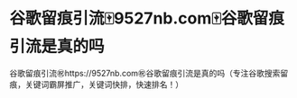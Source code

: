 # 谷歌留痕引流🀄️9527nb.com🀄️谷歌留痕引流是真的吗

谷歌留痕引流㊗️https://9527nb.com㊗️谷歌留痕引流是真的吗（专注谷歌搜索留痕，关键词霸屏推广，关键词快排，快速排名！）